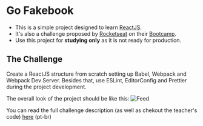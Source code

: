 # Go Fakebook

- This is a simple project designed to learn [ReactJS](https://nodejs.org).
- It's also a challenge proposed by [Rocketseat](https://rocketseat.com.br) on their [Bootcamp](https://rocketseat.com.br/bootcamp).
- Use this project for **studying only** as it is not ready for production.

## The Challenge

Create a ReactJS structure from scratch setting up Babel, Webpack and Webpack Dev Server. Besides that, use ESLint, EditorConfig and Prettier during the project development.

The overall look of the project should be like this:
![Feed](https://github.com/Rocketseat/bootcamp-reactjs-desafio-01/raw/master/assets/feed.png)

You can read the full challenge description (as well as chekout the teacher's code) [here](https://github.com/Rocketseat/bootcamp-nodejs-desafio-03) (pt-br)
